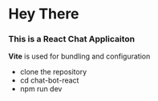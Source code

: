 # Hey There

### This is a React Chat Applicaiton

**Vite** is used for bundling and configuration

- clone the repository
- cd chat-bot-react
- npm run dev
